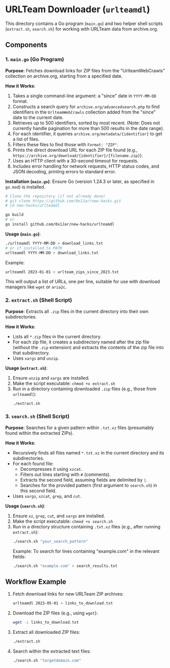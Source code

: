 # URLTeam Downloader (`urlteamdl`)

This directory contains a Go program (`main.go`) and two helper shell scripts (`extract.sh`, `search.sh`) for working with URLTeam data from archive.org.

## Components

### 1. `main.go` (Go Program)

**Purpose**: Fetches download links for ZIP files from the "UrlteamWebCrawls" collection on archive.org, starting from a specified date.

**How it Works**:
1.  Takes a single command-line argument: a "since" date in `YYYY-MM-DD` format.
2.  Constructs a search query for `archive.org/advancedsearch.php` to find identifiers in the `UrlteamWebCrawls` collection added from the "since" date to the current date.
3.  Retrieves up to 500 identifiers, sorted by most recent. (Note: Does not currently handle pagination for more than 500 results in the date range).
4.  For each identifier, it queries `archive.org/metadata/{identifier}` to get a list of files.
5.  Filters these files to find those with `Format: "ZIP"`.
6.  Prints the direct download URL for each ZIP file found (e.g., `https://archive.org/download/{identifier}/{filename.zip}`).
7.  Uses an HTTP client with a 30-second timeout for requests.
8.  Includes error handling for network requests, HTTP status codes, and JSON decoding, printing errors to standard error.

**Installation (`main.go`)**:
Ensure Go (version 1.24.3 or later, as specified in `go.mod`) is installed.
```bash
# Clone the repository (if not already done)
# git clone https://github.com/0x1Jar/new-hacks.git
# cd new-hacks/urlteamdl

go build
# or
go install github.com/0x1Jar/new-hacks/urlteamdl
```

**Usage (`main.go`)**:
```bash
./urlteamdl YYYY-MM-DD > download_links.txt
# or if installed to PATH
urlteamdl YYYY-MM-DD > download_links.txt
```
Example:
```bash
urlteamdl 2023-01-01 > urlteam_zips_since_2023.txt
```
This will output a list of URLs, one per line, suitable for use with download managers like `wget` or `aria2c`.

### 2. `extract.sh` (Shell Script)

**Purpose**: Extracts all `.zip` files in the current directory into their own subdirectories.

**How it Works**:
-   Lists all `*.zip` files in the current directory.
-   For each zip file, it creates a subdirectory named after the zip file (without the `.zip` extension) and extracts the contents of the zip file into that subdirectory.
-   Uses `xargs` and `unzip`.

**Usage (`extract.sh`)**:
1.  Ensure `unzip` and `xargs` are installed.
2.  Make the script executable: `chmod +x extract.sh`
3.  Run in a directory containing downloaded `.zip` files (e.g., those from `urlteamdl`):
    ```bash
    ./extract.sh
    ```

### 3. `search.sh` (Shell Script)

**Purpose**: Searches for a given pattern within `.txt.xz` files (presumably found within the extracted ZIPs).

**How it Works**:
-   Recursively finds all files named `*.txt.xz` in the current directory and its subdirectories.
-   For each found file:
    -   Decompresses it using `xzcat`.
    -   Filters out lines starting with `#` (comments).
    -   Extracts the second field, assuming fields are delimited by `|`.
    -   Searches for the provided pattern (first argument to `search.sh`) in this second field.
-   Uses `xargs`, `xzcat`, `grep`, and `cut`.

**Usage (`search.sh`)**:
1.  Ensure `xz`, `grep`, `cut`, and `xargs` are installed.
2.  Make the script executable: `chmod +x search.sh`
3.  Run in a directory structure containing `.txt.xz` files (e.g., after running `extract.sh`):
    ```bash
    ./search.sh "your_search_pattern"
    ```
    Example: To search for lines containing "example.com" in the relevant fields:
    ```bash
    ./search.sh "example.com" > search_results.txt
    ```

## Workflow Example

1.  Fetch download links for new URLTeam ZIP archives:
    ```bash
    urlteamdl 2023-05-01 > links_to_download.txt
    ```
2.  Download the ZIP files (e.g., using `wget`):
    ```bash
    wget -i links_to_download.txt
    ```
3.  Extract all downloaded ZIP files:
    ```bash
    ./extract.sh
    ```
4.  Search within the extracted text files:
    ```bash
    ./search.sh "targetdomain.com"
